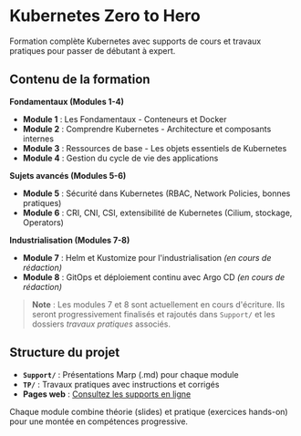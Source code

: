 # Kubernetes Zero to Hero

Formation complète Kubernetes avec supports de cours et travaux pratiques pour passer de débutant à expert.

## Contenu de la formation

**Fondamentaux (Modules 1-4)**
- **Module 1** : Les Fondamentaux - Conteneurs et Docker
- **Module 2** : Comprendre Kubernetes - Architecture et composants internes  
- **Module 3** : Ressources de base - Les objets essentiels de Kubernetes
- **Module 4** : Gestion du cycle de vie des applications

**Sujets avancés (Modules 5-6)**
- **Module 5** : Sécurité dans Kubernetes (RBAC, Network Policies, bonnes pratiques)
- **Module 6** : CRI, CNI, CSI, extensibilité de Kubernetes (Cilium, stockage, Operators)

**Industrialisation (Modules 7-8)**
- **Module 7** : Helm et Kustomize pour l'industrialisation *(en cours de rédaction)*
- **Module 8** : GitOps et déploiement continu avec Argo CD *(en cours de rédaction)*

> **Note** : Les modules 7 et 8 sont actuellement en cours d'écriture. Ils seront progressivement finalisés et rajoutés dans `Support/` et les dossiers *travaux pratiques* associés.

## Structure du projet

- **`Support/`** : Présentations Marp (.md) pour chaque module
- **`TP/`** : Travaux pratiques avec instructions et corrigés
- **Pages web** : [Consultez les supports en ligne](https://dgermain.github.io/kubernetes-zero-to-hero/)

Chaque module combine théorie (slides) et pratique (exercices hands-on) pour une montée en compétences progressive.
